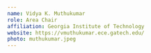 ```yaml
---
name: Vidya K. Muthukumar
role: Area Chair
affiliation: Georgia Institute of Technology
website: https://vmuthukumar.ece.gatech.edu/
photo: muthukumar.jpeg
---
```

